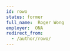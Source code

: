 ```yaml
---
id: rowo
status: former
full_name:  Roger Wong
employer:  ONA
redirect_from:
  - /author/rowo/
---
```

